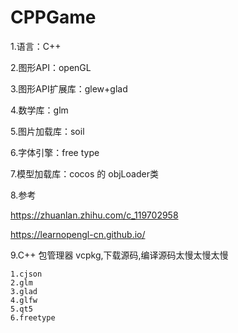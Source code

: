 # CPPGame
1.语言：C++

2.图形API：openGL

3.图形API扩展库：glew+glad

4.数学库：glm

5.图片加载库：soil

6.字体引擎：free type

7.模型加载库：cocos 的 objLoader类

8.参考

  https://zhuanlan.zhihu.com/c_119702958

  https://learnopengl-cn.github.io/

9.C++ 包管理器 vcpkg,下载源码,编译源码太慢太慢太慢

```
1.cjson
2.glm
3.glad
4.glfw
5.qt5
6.freetype
```

